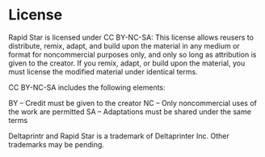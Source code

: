 #

# License

Rapid Star is licensed under CC BY-NC-SA: This license allows reusers to distribute, remix, adapt, and build upon the material in any medium or format for noncommercial purposes only, and only so long as attribution is given to the creator. If you remix, adapt, or build upon the material, you must license the modified material under identical terms. 

CC BY-NC-SA includes the following elements:

BY  – Credit must be given to the creator
NC  – Only noncommercial uses of the work are permitted
SA  – Adaptations must be shared under the same terms

Deltaprintr and Rapid Star is a trademark of Deltaprinter Inc. Other trademarks may be pending.
